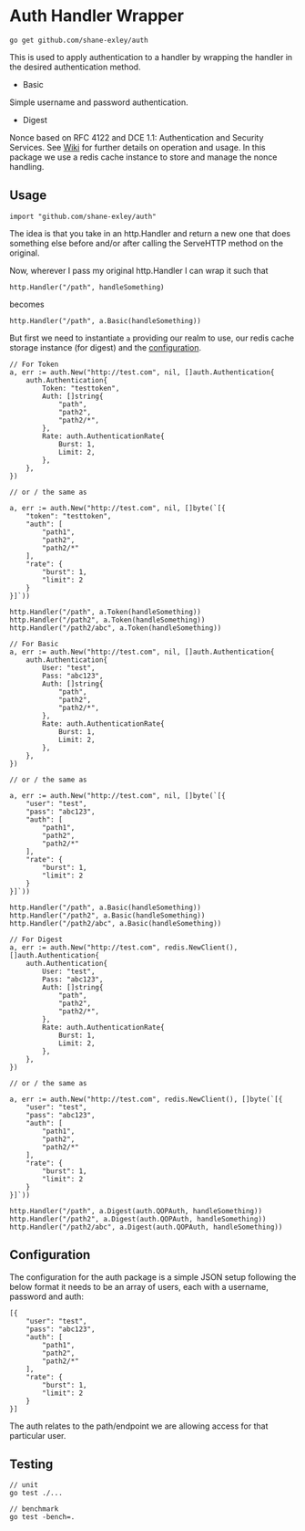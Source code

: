 # Auth Handler Wrapper

`go get github.com/shane-exley/auth`

This is used to apply authentication to a handler by wrapping the handler in the desired authentication method.

- Basic

Simple username and password authentication.

- Digest

Nonce based on RFC 4122 and DCE 1.1: Authentication and Security Services. See [Wiki](https://en.wikipedia.org/wiki/Digest_access_authentication) for further details on operation and usage. In this package we use a redis cache instance to store and manage the nonce handling.

## Usage

```
import "github.com/shane-exley/auth"
```

The idea is that you take in an http.Handler and return a new one that does something else before and/or after calling the ServeHTTP method on the original.

Now, wherever I pass my original http.Handler I can wrap it such that

```
http.Handler("/path", handleSomething)
```

becomes

```
http.Handler("/path", a.Basic(handleSomething))
```

But first we need to instantiate `a` providing our realm to use, our redis cache storage instance (for digest) and the [configuration](#Configuration).

```
// For Token
a, err := auth.New("http://test.com", nil, []auth.Authentication{
    auth.Authentication{
        Token: "testtoken",
        Auth: []string{
            "path",
            "path2",
            "path2/*",
        },
        Rate: auth.AuthenticationRate{
            Burst: 1,
            Limit: 2,
        },
    },
})

// or / the same as

a, err := auth.New("http://test.com", nil, []byte(`[{
    "token": "testtoken",
    "auth": [
        "path1",
        "path2",
        "path2/*"
    ],
    "rate": {
        "burst": 1,
        "limit": 2
    }
}]`))

http.Handler("/path", a.Token(handleSomething))
http.Handler("/path2", a.Token(handleSomething))
http.Handler("/path2/abc", a.Token(handleSomething))

// For Basic
a, err := auth.New("http://test.com", nil, []auth.Authentication{
    auth.Authentication{
        User: "test",
        Pass: "abc123",
        Auth: []string{
            "path",
            "path2",
            "path2/*",
        },
        Rate: auth.AuthenticationRate{
            Burst: 1,
            Limit: 2,
        },
    },
})

// or / the same as

a, err := auth.New("http://test.com", nil, []byte(`[{
    "user": "test",
    "pass": "abc123",
    "auth": [
        "path1",
        "path2",
        "path2/*"
    ],
    "rate": {
        "burst": 1,
        "limit": 2
    }
}]`))

http.Handler("/path", a.Basic(handleSomething))
http.Handler("/path2", a.Basic(handleSomething))
http.Handler("/path2/abc", a.Basic(handleSomething))

// For Digest
a, err := auth.New("http://test.com", redis.NewClient(), []auth.Authentication{
    auth.Authentication{
        User: "test",
        Pass: "abc123",
        Auth: []string{
            "path",
            "path2",
            "path2/*",
        },
        Rate: auth.AuthenticationRate{
            Burst: 1,
            Limit: 2,
        },
    },
})

// or / the same as

a, err := auth.New("http://test.com", redis.NewClient(), []byte(`[{
    "user": "test",
    "pass": "abc123",
    "auth": [
        "path1",
        "path2",
        "path2/*"
    ],
    "rate": {
        "burst": 1,
        "limit": 2
    }
}]`))

http.Handler("/path", a.Digest(auth.QOPAuth, handleSomething))
http.Handler("/path2", a.Digest(auth.QOPAuth, handleSomething))
http.Handler("/path2/abc", a.Digest(auth.QOPAuth, handleSomething))
```

## Configuration

The configuration for the auth package is a simple JSON setup following the below format it needs to be an array of users, each with a username, password and auth:

```
[{
    "user": "test",
    "pass": "abc123",
    "auth": [
        "path1",
        "path2",
        "path2/*"
    ],
    "rate": {
        "burst": 1,
        "limit": 2
    }
}]
```

The auth relates to the path/endpoint we are allowing access for that particular user.

## Testing

```
// unit
go test ./...

```

```
// benchmark
go test -bench=.
```
